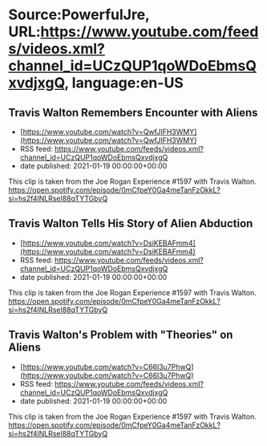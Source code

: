 # Source:PowerfulJre, URL:https://www.youtube.com/feeds/videos.xml?channel_id=UCzQUP1qoWDoEbmsQxvdjxgQ, language:en-US

## Travis Walton Remembers Encounter with Aliens
 - [https://www.youtube.com/watch?v=QwfJIFH3WMY](https://www.youtube.com/watch?v=QwfJIFH3WMY)
 - RSS feed: https://www.youtube.com/feeds/videos.xml?channel_id=UCzQUP1qoWDoEbmsQxvdjxgQ
 - date published: 2021-01-19 00:00:00+00:00

This clip is taken from the Joe Rogan Experience #1597 with Travis Walton. https://open.spotify.com/episode/0mCfpeY0Ga4meTanFzOkkL?si=hs2f4lNLRsel88qTYTGbyQ

## Travis Walton Tells His Story of Alien Abduction
 - [https://www.youtube.com/watch?v=DsiKEBAFmm4](https://www.youtube.com/watch?v=DsiKEBAFmm4)
 - RSS feed: https://www.youtube.com/feeds/videos.xml?channel_id=UCzQUP1qoWDoEbmsQxvdjxgQ
 - date published: 2021-01-19 00:00:00+00:00

This clip is taken from the Joe Rogan Experience #1597 with Travis Walton. https://open.spotify.com/episode/0mCfpeY0Ga4meTanFzOkkL?si=hs2f4lNLRsel88qTYTGbyQ

## Travis Walton's Problem with "Theories" on Aliens
 - [https://www.youtube.com/watch?v=C66l3u7PhwQ](https://www.youtube.com/watch?v=C66l3u7PhwQ)
 - RSS feed: https://www.youtube.com/feeds/videos.xml?channel_id=UCzQUP1qoWDoEbmsQxvdjxgQ
 - date published: 2021-01-19 00:00:00+00:00

This clip is taken from the Joe Rogan Experience #1597 with Travis Walton. https://open.spotify.com/episode/0mCfpeY0Ga4meTanFzOkkL?si=hs2f4lNLRsel88qTYTGbyQ

